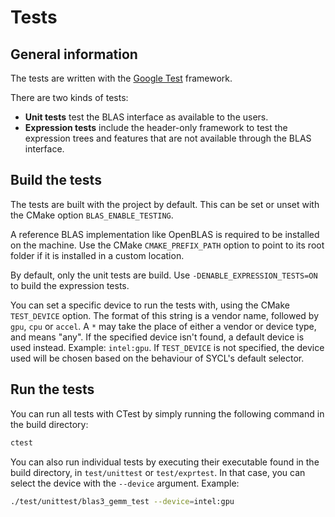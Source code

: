 Tests
===

## General information

The tests are written with the [Google Test](https://github.com/google/googletest)
framework.

There are two kinds of tests:

* **Unit tests** test the BLAS interface as available to the users.
* **Expression tests** include the header-only framework to test the expression
  trees and features that are not available through the BLAS interface.

## Build the tests

The tests are built with the project by default. This can be set or unset with
the CMake option `BLAS_ENABLE_TESTING`.

A reference BLAS implementation like OpenBLAS is required to be installed on
the machine. Use the CMake `CMAKE_PREFIX_PATH` option to point to its root folder
if it is installed in a custom location.

By default, only the unit tests are build. Use `-DENABLE_EXPRESSION_TESTS=ON` to
build the expression tests.

You can set a specific device to run the tests with, using the CMake
`TEST_DEVICE` option. The format of this string is a vendor name, followed by
`gpu`, `cpu` or `accel`. A `*` may take the place of either a vendor or device
type, and means "any". If the specified device isn't found, a default device is
used instead. Example: `intel:gpu`. If `TEST_DEVICE` is not specified, the
device used will be chosen based on the behaviour of SYCL's default selector.

## Run the tests

You can run all tests with CTest by simply running the following command in the
build directory:

```bash
ctest
```

You can also run individual tests by executing their executable found in the
build directory, in `test/unittest` or `test/exprtest`. In that case, you can
select the device with the `--device` argument. Example:

```bash
./test/unittest/blas3_gemm_test --device=intel:gpu
```
